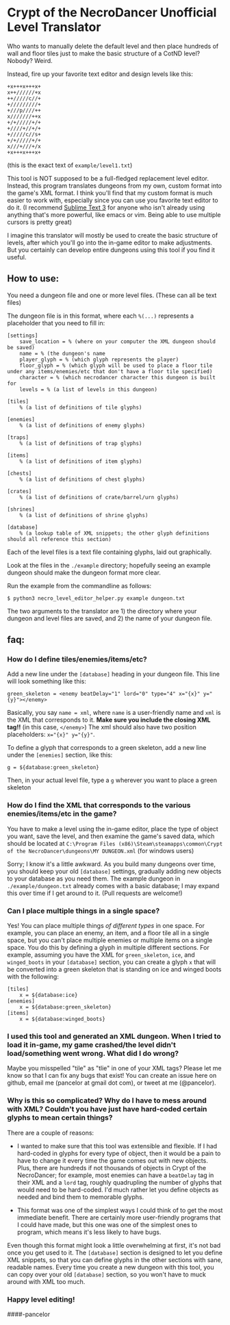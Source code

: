 # Crypt of the NecroDancer Unofficial Level Translator
Who wants to manually delete the default level and then place hundreds of wall and floor tiles just to make the basic structure of a CotND level? Nobody? Weird.

Instead, fire up your favorite text editor and design levels like this:

    +x+++x+++x+
    x++//////+x
    ++/////c//+
    +/////////+
    +///p////++
    x///////++x
    +/+/////+/+
    +////+//+/+
    +/////c//s+
    +/+/////+/+
    x///+///+/x
    +x+++x+++x+

(this is the exact text of `example/level1.txt`)

This tool is NOT supposed to be a full-fledged replacement level editor. Instead, this program translates dungeons from my own, custom format into the game's XML format. I think you'll find that my custom format is much easier to work with, especially since you can use you favorite text editor to do it. (I recommend [Sublime Text 3](http://www.sublimetext.com/) for anyone who isn't already using anything that's more powerful, like emacs or vim. Being able to use multiple cursors is pretty great)

I imagine this translator will mostly be used to create the basic structure of levels, after which you'll go into the in-game editor to make adjustments. But you certainly can develop entire dungeons using this tool if you find it useful.

## How to use:

You need a dungeon file and one or more level files. (These can all be text files)

The dungeon file is in this format, where each `%(...)` represents a placeholder that you need to fill in:

    [settings]
        save_location = % (where on your computer the XML dungeon should be saved)
        name = % (the dungeon's name
        player_glyph = % (which glyph represents the player)
        floor_glyph = % (which glyph will be used to place a floor tile under any items/enemies/etc that don't have a floor tile specified)
        character = % (which necrodancer character this dungeon is built for
        levels = % (a list of levels in this dungeon)

    [tiles]
        % (a list of definitions of tile glyphs)

    [enemies]
        % (a list of definitions of enemy glyphs)

    [traps]
        % (a list of definitions of trap glyphs)

    [items]
        % (a list of definitions of item glyphs)

    [chests]
        % (a list of definitions of chest glyphs)

    [crates]
        % (a list of definitions of crate/barrel/urn glyphs)

    [shrines]
        % (a list of definitions of shrine glyphs)

    [database]
        % (a lookup table of XML snippets; the other glyph definitions should all reference this section)

Each of the level files is a text file containing glyphs, laid out graphically.

Look at the files in the `./example` directory; hopefully seeing an example dungeon should make the dungeon format more clear.

Run the example from the commandline as follows:

    $ python3 necro_level_editor_helper.py example dungeon.txt

The two arguments to the translator are 1) the directory where your dungeon and level files are saved, and 2) the name of your dungeon file.

## faq:

### How do I define tiles/enemies/items/etc?

Add a new line under the `[database]` heading in your dungeon file. This line will look something like this:

    green_skeleton = <enemy beatDelay="1" lord="0" type="4" x="{x}" y="{y}"></enemy>

Basically, you say `name = xml`, where `name` is a user-friendly name and `xml` is the XML that corresponds to it. **Make sure you include the closing XML tag!!** (in this case, `</enemy>`) The xml should also have two position placeholders: `x="{x}" y="{y}"`.

To define a glyph that corresponds to a green skeleton, add a new line under the `[enemies]` section, like this:

    g = ${database:green_skeleton}

Then, in your actual level file, type a `g` wherever you want to place a green skeleton

### How do I find the XML that corresponds to the various enemies/items/etc in the game?

You have to make a level using the in-game editor, place the type of object you want, save the level, and then examine the game's saved data, which should be located at `C:\Program Files (x86)\Steam\steamapps\common\Crypt of the NecroDancer\dungeons\MY DUNGEON.xml` (for windows users)

Sorry; I know it's a little awkward. As you build many dungeons over time, you should keep your old `[database]` settings, gradually adding new objects to your database as you need them. The example dungeon in `./example/dungeon.txt` already comes with a basic database; I may expand this over time if I get around to it. (Pull requests are welcome!)

### Can I place multiple things in a single space?

Yes! You can place multiple things *of different types* in one space. For example, you can place an enemy, an item, and a floor tile all in a single space, but you can't place multiple enemies or multiple items on a single space. You do this by defining a glyph in multiple different sections. For example, assuming you have the XML for `green_skeleton`, `ice`, and `winged_boots` in your `[database]` section, you can create a glyph `x` that will be converted into a green skeleton that is standing on ice and winged boots with the following:

    [tiles]
        x = ${database:ice}
    [enemies]
        x = ${database:green_skeleton}
    [items]
        x = ${database:winged_boots}

### I used this tool and generated an XML dungeon. When I tried to load it in-game, my game crashed/the level didn't load/something went wrong. What did I do wrong?

Maybe you misspelled "tile" as "tlie" in one of your XML tags? Please let me know so that I can fix any bugs that exist! You can create an issue here on github, email me (pancelor at gmail dot com), or tweet at me (@pancelor).

### Why is this so complicated? Why do I have to mess around with XML? Couldn't you have just have hard-coded certain glyphs to mean certain things?

There are a couple of reasons:

* I wanted to make sure that this tool was extensible and flexible. If I had hard-coded in glyphs for every type of object, then it would be a pain to have to change it every time the game comes out with new objects. Plus, there are hundreds if not thousands of objects in Crypt of the NecroDancer; for example, most enemies can have a `beatDelay` tag in their XML and a `lord` tag, roughly quadrupling the number of glyphs that would need to be hard-coded. I'd much rather let you define objects as needed and bind them to memorable glyphs.

* This format was one of the simplest ways I could think of to get the most immediate benefit. There are certainly more user-friendly programs that I could have made, but this one was one of the simplest ones to program, which means it's less likely to have bugs.

Even though this format might look a little overwhelming at first, it's not bad once you get used to it. The `[database]` section is designed to let you define XML snippets, so that you can define glyphs in the other sections with sane, readable names. Every time you create a new dungeon with this tool, you can copy over your old `[database]` section, so you won't have to muck around with XML too much.

### Happy level editing!

####-pancelor

